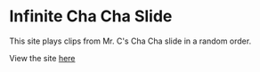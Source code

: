 # Infinite Cha Cha Slide
This site plays clips from Mr. C's Cha Cha slide in a random order.

View the site [here](<https://www1.chapman.edu/~andre205>)

